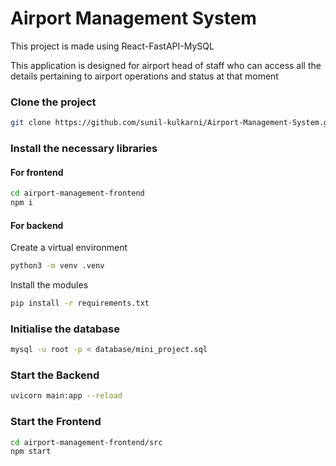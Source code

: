 # Airport Management System
This project is made using React-FastAPI-MySQL 

This application is designed for airport head of staff who can access all the details pertaining to airport operations and status at that moment 

### Clone the project
```bash
git clone https://github.com/sunil-kulkarni/Airport-Management-System.git
```

### Install the necessary libraries
#### For frontend
```bash
cd airport-management-frontend
npm i
```

#### For backend
Create a virtual environment
```bash
python3 -m venv .venv
``` 
Install the modules
```bash
pip install -r requirements.txt
```
### Initialise the database
```bash
mysql -u root -p < database/mini_project.sql
```

### Start the Backend

```bash
uvicorn main:app --reload
```

### Start the Frontend

```bash
cd airport-management-frontend/src
npm start
```

